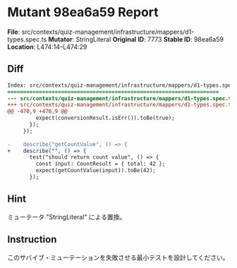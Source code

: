 # Mutant 98ea6a59 Report

**File**: src/contexts/quiz-management/infrastructure/mappers/d1-types.spec.ts
**Mutator**: StringLiteral
**Original ID**: 7773
**Stable ID**: 98ea6a59
**Location**: L474:14–L474:29

## Diff

```diff
Index: src/contexts/quiz-management/infrastructure/mappers/d1-types.spec.ts
===================================================================
--- src/contexts/quiz-management/infrastructure/mappers/d1-types.spec.ts	original
+++ src/contexts/quiz-management/infrastructure/mappers/d1-types.spec.ts	mutated #7773
@@ -470,9 +470,9 @@
         expect(conversionResult.isErr()).toBe(true);
       });
     });
 
-    describe("getCountValue", () => {
+    describe("", () => {
       test("should return count value", () => {
         const input: CountResult = { total: 42 };
         expect(getCountValue(input)).toBe(42);
       });
```

## Hint

ミューテータ "StringLiteral" による置換。

## Instruction

このサバイブ・ミューテーションを失敗させる最小テストを設計してください。
